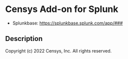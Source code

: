 # Censys Add-on for Splunk

<!-- TODO: Update link -->
- Splunkbase: <https://splunkbase.splunk.com/app/###>

## Description

<!-- TODO: Write description -->

Copyright (c) 2022 Censys, Inc. All rights reserved.
